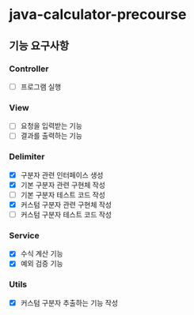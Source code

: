 # java-calculator-precourse

## 기능 요구사항

### Controller

- [ ] 프로그램 실행

### View

- [ ] 요청을 입력받는 기능
- [ ] 결과를 출력하는 기능

### Delimiter

- [X] 구분자 관련 인터페이스 생성
- [X] 기본 구분자 관련 구현체 작성
- [ ] 기본 구분자 테스트 코드 작성
- [X] 커스텀 구분자 관련 구현체 작성
- [ ] 커스텀 구분자 테스트 코드 작성

### Service

- [X] 수식 계산 기능
- [X] 예외 검증 기능

### Utils

- [X] 커스텀 구분자 추출하는 기능 작성